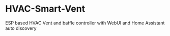 # HVAC-Smart-Vent
ESP based HVAC Vent and baffle controller with WebUI and Home Assistant auto discovery

